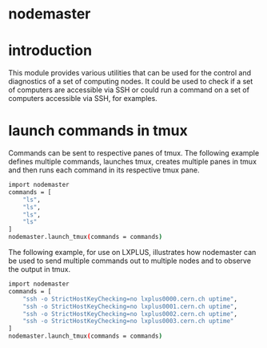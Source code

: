 # nodemaster

# introduction

This module provides various utilities that can be used for the control and diagnostics of a set of computing nodes. It could be used to check if a set of computers are accessible via SSH or could run a command on a set of computers accessible via SSH, for examples.

# launch commands in tmux

Commands can be sent to respective panes of tmux. The following example defines multiple commands, launches tmux, creates multiple panes in tmux and then runs each command in its respective tmux pane.

```Bash
import nodemaster
commands = [
    "ls",
    "ls",
    "ls",
    "ls"
]
nodemaster.launch_tmux(commands = commands)
```

The following example, for use on LXPLUS, illustrates how nodemaster can be used to send multiple commands out to multiple nodes and to observe the output in tmux.

```Bash
import nodemaster
commands = [
    "ssh -o StrictHostKeyChecking=no lxplus0000.cern.ch uptime",
    "ssh -o StrictHostKeyChecking=no lxplus0001.cern.ch uptime",
    "ssh -o StrictHostKeyChecking=no lxplus0002.cern.ch uptime",
    "ssh -o StrictHostKeyChecking=no lxplus0003.cern.ch uptime"
]
nodemaster.launch_tmux(commands = commands)
```
